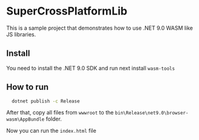 # SuperCrossPlatformLib

This is a sample project that demonstrates how to use .NET 9.0 WASM  like JS libraries.

## Install

You need to install the .NET 9.0 SDK
and run next install `wasm-tools`


## How to run

```bash
  dotnet publish -c Release
```

After that, copy all files from `wwwroot` to the `bin\Release\net9.0\browser-wasm\AppBundle` folder. 

Now you can run the `index.html` file